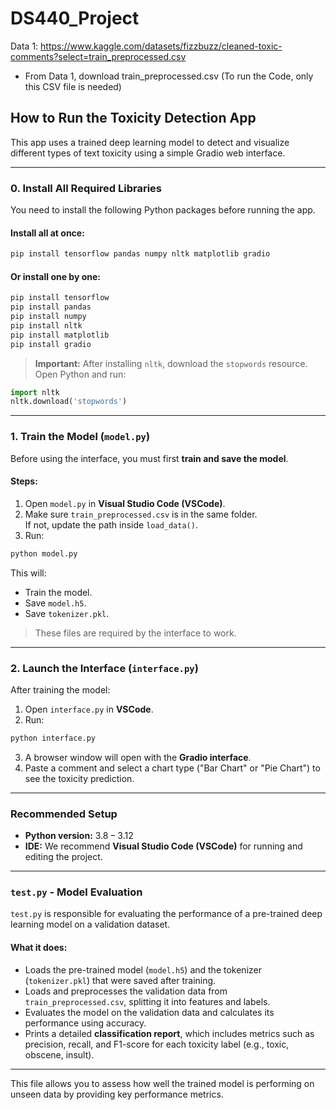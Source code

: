 # DS440_Project

Data 1: https://www.kaggle.com/datasets/fizzbuzz/cleaned-toxic-comments?select=train_preprocessed.csv
- From Data 1, download train_preprocessed.csv (To run the Code, only this CSV file is needed)

## How to Run the Toxicity Detection App

This app uses a trained deep learning model to detect and visualize different types of text toxicity using a simple Gradio web interface.

---

### 0. Install All Required Libraries

You need to install the following Python packages before running the app.

#### Install all at once:

```bash
pip install tensorflow pandas numpy nltk matplotlib gradio
```

#### Or install one by one:

```bash
pip install tensorflow
pip install pandas
pip install numpy
pip install nltk
pip install matplotlib
pip install gradio
```

> **Important:** After installing `nltk`, download the `stopwords` resource. Open Python and run:

```python
import nltk
nltk.download('stopwords')
```

---

### 1. Train the Model (`model.py`)

Before using the interface, you must first **train and save the model**.

#### Steps:

1. Open `model.py` in **Visual Studio Code (VSCode)**.
2. Make sure `train_preprocessed.csv` is in the same folder.  
   If not, update the path inside `load_data()`.
3. Run:

```bash
python model.py
```

This will:
- Train the model.
- Save `model.h5`.
- Save `tokenizer.pkl`.

> These files are required by the interface to work.

---

### 2. Launch the Interface (`interface.py`)

After training the model:

1. Open `interface.py` in **VSCode**.
2. Run:

```bash
python interface.py
```

3. A browser window will open with the **Gradio interface**.
4. Paste a comment and select a chart type ("Bar Chart" or "Pie Chart") to see the toxicity prediction.

---

### Recommended Setup

- **Python version:** 3.8 – 3.12
- **IDE:** We recommend **Visual Studio Code (VSCode)** for running and editing the project.

---

### **`test.py` - Model Evaluation**

`test.py` is responsible for evaluating the performance of a pre-trained deep learning model on a validation dataset.

#### What it does:
- Loads the pre-trained model (`model.h5`) and the tokenizer (`tokenizer.pkl`) that were saved after training.
- Loads and preprocesses the validation data from `train_preprocessed.csv`, splitting it into features and labels.
- Evaluates the model on the validation data and calculates its performance using accuracy.
- Prints a detailed **classification report**, which includes metrics such as precision, recall, and F1-score for each toxicity label (e.g., toxic, obscene, insult).

---

This file allows you to assess how well the trained model is performing on unseen data by providing key performance metrics.


